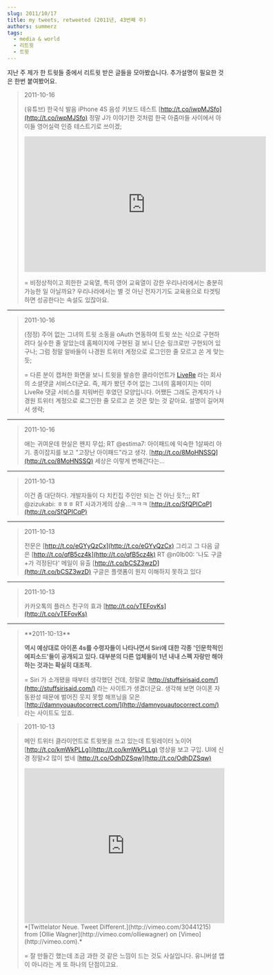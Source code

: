 ```yaml
---
slug: 2011/10/17
title: my tweets, retweeted (2011년, 43번째 주)
authors: summerz
tags:
  - media & world
  - 리트윗
  - 트윗
---
```


지난 주 제가 한 트윗들 중에서 리트윗 받은 글들을 모아봤습니다. 추가설명이 필요한 것은 한번 붙여봤어요.

<!-- truncate -->

<blockquote>
  2011-10-16

  (유튜브) 한국식 발음 iPhone 4S 음성 키보드 테스트 [http://t.co/iwpMJSfo](http://t.co/iwpMJSfo) 정말 J가 이야기한 것처럼 한국 아줌마들 사이에서 아이들 영어실력 인증 테스트기로 쓰이겠;

<iframe width="560" height="315" src="https://www.youtube.com/embed/StzmFmUFFcM?si=QBv4Ld0NMpkpxIzN" title="YouTube video player" frameborder="0" allow="accelerometer; autoplay; clipboard-write; encrypted-media; gyroscope; picture-in-picture; web-share" referrerpolicy="strict-origin-when-cross-origin" allowfullscreen></iframe>

= 비정상적이고 희한한 교육열, 특히 영어 교육열이 강한 우리나라에서는 충분히 가능한 일 아닐까요? 우리나라에서는 별 것 아닌 전자기기도 교육용으로 타겟팅하면 성공한다는 속설도 있잖아요.
</blockquote>

* * *

<blockquote>
  2011-10-16

  (정정) 주어 없는 그녀의 트윗 소동을 oAuth 연동하여 트윗 쏘는 식으로 구현하려다 실수한 줄 알았는데 홈페이지에 구현된 걸 보니 단순 링크로만 구현되어 있구나; 그럼 정말 알바들이 나경원 트위터 계정으로 로그인한 줄 모르고 쏜 게 맞는 듯;

= 다른 분이 캡쳐한 화면을 보니 트윗을 발송한 클라이언트가 [LiveRe](http://www.livere.co.kr/) 라는 회사의 소셜댓글 서비스더군요. 즉, 제가 봤던 주어 없는 그녀의 홈페이지는 이미 LiveRe 댓글 서비스를 치워버린 후였던 모양입니다. 어쨌든 그래도 관계자가 나경원 트위터 계정으로 로그인한 줄 모르고 쏜 것은 맞는 것 같아요. 설명이 길어져서 생략;
</blockquote>

* * *

<blockquote>
  2011-10-16

애는 귀여운데 현실은 왠지 무섭; RT @estima7: 아이패드에 익숙한 1살짜리 아기. 종이잡지를 보고 "고장난 아이패드"라고 생각. [http://t.co/8MoHNSSQ](http://t.co/8MoHNSSQ) 세상은 이렇게 변해간다는...
</blockquote>

* * *

<blockquote>
  2011-10-13

이건 좀 대단하다. 개발자들이 다 치킨집 주인만 되는 건 아닌 듯?;;; RT @zizukabi: ㅎㅎㅎ RT 사과가게의 상술...ㅋㅋㅋ [http://t.co/SfQPICqP](http://t.co/SfQPICqP)
</blockquote>

* * *

<blockquote>
  2011-10-13

   전문은 [http://t.co/eGYyQzCx](http://t.co/eGYyQzCx) 그리고 그 다음 글은 [http://t.co/qfB5cz4k](http://t.co/qfB5cz4k) RT @n0lb00: '나도 구글+가 걱정된다' 메일이 유출 [http://t.co/bCSZ3wzD](http://t.co/bCSZ3wzD) 구글은 플랫폼이 뭔지 이해하지 못하고 있다
</blockquote>

* * *

<blockquote>
  2011-10-13

   카카오톡의 플러스 친구의 효과 [http://t.co/vTEFovKs](http://t.co/vTEFovKs)
</blockquote>

* * *

<blockquote>
  **2011-10-13**

  **역시 예상대로 아이폰 4s를 수령자들이 나타나면서 Siri에 대한 각종 '인문학적인 에피소드'들이 공개되고 있다. 대부분의 다른 업체들이 1년 내내 스펙 자랑만 해야하는 것과는 확실히 대조적.**

   = Siri 가 소개됐을 때부터 생각했던 건데, 정말로 [http://stuffsirisaid.com/](http://stuffsirisaid.com/) 라는 사이트가 생겼더군요. 생각해 보면 아이폰 자동완성 때문에 벌어진 웃지 못할 해프닝을 모은 [http://damnyouautocorrect.com/](http://damnyouautocorrect.com/) 라는 사이트도 있죠.
</blockquote>

<blockquote>
2011-10-13

메인 트위터 클라이언트로 트윗봇을 쓰고 있는데 트윗레이터 노이어 [http://t.co/kmWkPLLg](http://t.co/kmWkPLLg) 영상을 보고 구입. UI에 신경 정말x2 많이 썼네 [http://t.co/OdhDZSqw](http://t.co/OdhDZSqw)

<iframe title="vimeo-player" src="https://player.vimeo.com/video/30441215?h=096a2f7b29" width="100%" height="360" frameborder="0"    allowfullscreen></iframe>*[Twittelator Neue. Tweet Different.](http://vimeo.com/30441215) from [Ollie Wagner](http://vimeo.com/olliewagner) on [Vimeo](http://vimeo.com).*

 = 잘 만들긴 했는데 조금 과한 것 같은 느낌이 드는 것도 사실입니다. 유니버셜 앱이 아니라는 게 또 하나의 단점이고요.
</blockquote>